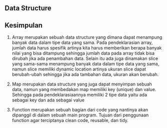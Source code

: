## Data Structure
## Kesimpulan

1. Array merupakan sebuah data structure yang dimana dapat menampung banyak data dalam tipe data yang sama. Pada pendeklarasian array, jumlah data harus spesifik artinya kita harus memberikan berapa banyak nilai yang bisa ditampung sehingga jumlah data pada array tidak bisa dirubah jika ada penambahan data. Selain itu ada juga dinamakan slice yang sama-sama menampung banyak data dalam tipe data yang sama, namun slice memiliki dynamic location artinya ukuran slice dapat berubah-ubah sehingga jika ada tambahan data, ukuran akan berubah.

2. Map merupakan data structure yang juga dapat menyimpan sebuah data, namun yang membedakan map memiliki key (unique) dan value. Sehingga pada pendeklarasiaannya memiliki 2 tipe data yaitu ada sebagai key dan ada sebagai value

3. Function merupakan sebuah bagian dari code yang nantinya akan dipanggil di dalam sebuah main program. Tujuan dari penggunaan function agar terciptanya clean code, reusable, dan tidy. 